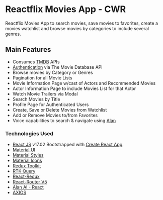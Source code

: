 # Reactflix Movies App - CWR

Reactflix Movies App to search movies, save movies to favorites, create a movies watchlist and browse movies by categories to include several genres.

## Main Features

- Consumes [TMDB](https://www.themoviedb.org/) APIs
- [Authentication](https://developers.themoviedb.org/3/getting-started/authentication) via The Movie Database API
- Browse movies by Category or Genres
- Pagination for all Movie Lists
- Movie Information Page w/cast of Actors and Recommended Movies
- Actor Information Page to include Movies List for that Actor
- Watch Movie Trailers via Modal
- Search Movies by Title
- Profile Page for Authenticated Users
- Create, Save or Delete Movies from Watchlist
- Add or Remove Movies to/from Favorites
- Voice capabilities to search & navigate using [Alan](https://alan.app/)

### Technologies Used
- [React JS](https://reactjs.org/docs/getting-started.html) v17.02 Bootstrapped with [Create React App](https://github.com/facebook/create-react-app).
- [Material UI](https://mui.com/material-ui/getting-started/installation/) 
- [Material Styles](https://mui.com/system/styles/basics/) 
- [Material Icons](https://mui.com/material-ui/material-icons/#main-content) 
- [Redux Toolkit](https://redux-toolkit.js.org/introduction/getting-started)
- [RTK Query](https://redux-toolkit.js.org/rtk-query/overview)
- [React-Redux](https://react-redux.js.org/introduction/getting-started)
- [React-Router V5](https://v5.reactrouter.com/web/guides/quick-start)
- [Alan AI - React](https://alan.app/docs/client-api/web/react/)
- [AXIOS](https://axios-http.com/docs/intro)

